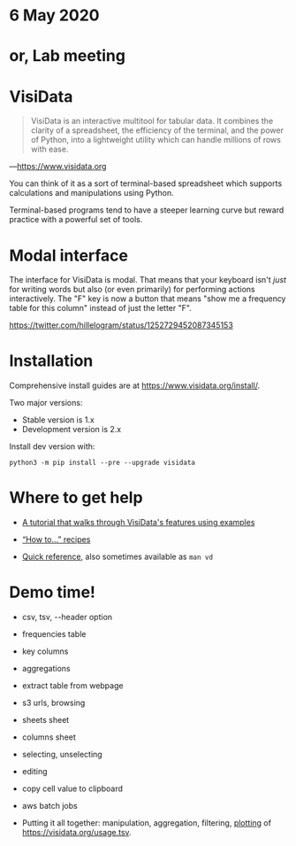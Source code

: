 # 6 May 2020
# or, Lab meeting

# VisiData

> VisiData is an interactive multitool for tabular data. It combines the clarity
> of a spreadsheet, the efficiency of the terminal, and the power of Python, into
> a lightweight utility which can handle millions of rows with ease.

—<https://www.visidata.org>

You can think of it as a sort of terminal-based spreadsheet which supports
calculations and manipulations using Python.

Terminal-based programs tend to have a steeper learning curve but reward
practice with a powerful set of tools.


# Modal interface

The interface for VisiData is modal.  That means that your keyboard isn't
_just_ for writing words but also (or even primarily) for performing actions
interactively.  The "F" key is now a button that means "show me a frequency
table for this column" instead of just the letter "F".

<https://twitter.com/hillelogram/status/1252729452087345153>


# Installation

Comprehensive install guides are at <https://www.visidata.org/install/>.

Two major versions:

- Stable version is 1.x
- Development version is 2.x

Install dev version with:

    python3 -m pip install --pre --upgrade visidata


# Where to get help

* [A tutorial that walks through VisiData's features using examples](https://jsvine.github.io/intro-to-visidata/)

* [“How to…” recipes](https://www.visidata.org/docs/)

* [Quick reference](https://www.visidata.org/man/), also sometimes available as `man vd`


# Demo time!

* csv, tsv, --header option
* frequencies table
* key columns
* aggregations
* extract table from webpage
* s3 urls, browsing
* sheets sheet
* columns sheet
* selecting, unselecting
* editing
* copy cell value to clipboard
* aws batch jobs

* Putting it all together: manipulation, aggregation, filtering,
  [plotting](https://www.visidata.org/docs/graph/) of
  <https://visidata.org/usage.tsv>.

